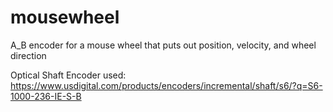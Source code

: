 # mousewheel
A_B encoder for a mouse wheel that puts out position, velocity, and wheel direction

Optical Shaft Encoder used: https://www.usdigital.com/products/encoders/incremental/shaft/s6/?q=S6-1000-236-IE-S-B

